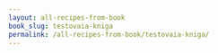 ```yaml
---
layout: all-recipes-from-book
book_slug: testovaia-kniga
permalink: /all-recipes-from-book/testovaia-kniga/
---
```

